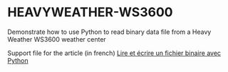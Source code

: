 HEAVYWEATHER-WS3600
===================

Demonstrate how to use Python to read binary data file from a Heavy Weather WS3600 weather center

Support file for the article (in french)
[Lire et écrire un fichier binaire avec Python](http://chico.re/0B0U2W5PEU)